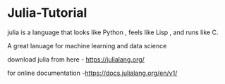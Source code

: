 # Julia-Tutorial

julia is a language that looks like Python , feels like Lisp , and runs like C.

A great lanuage for machine learning and data science

download julia from here - https://julialang.org/

for online documentation -https://docs.julialang.org/en/v1/
